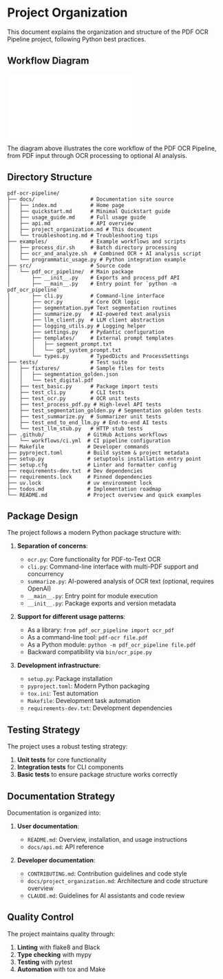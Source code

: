 # Project Organization

This document explains the organization and structure of the PDF OCR Pipeline project, following Python best practices.

## Workflow Diagram

![PDF OCR Pipeline Workflow](assets/images/workflow-diagram.md)

The diagram above illustrates the core workflow of the PDF OCR Pipeline, from PDF input through OCR processing to optional AI analysis.

## Directory Structure

```
pdf-ocr-pipeline/
├── docs/                  # Documentation site source
│   ├── index.md           # Home page
│   ├── quickstart.md      # Minimal Quickstart guide
│   ├── usage_guide.md     # Full usage guide
│   ├── api.md             # API overview
│   ├── project_organization.md # This document
│   └── troubleshooting.md # Troubleshooting tips
├── examples/              # Example workflows and scripts
│   ├── process_dir.sh     # Batch directory processing
│   ├── ocr_and_analyze.sh  # Combined OCR + AI analysis script
│   └── programmatic_usage.py # Python integration example
├── src/                   # Source code
│   └── pdf_ocr_pipeline/  # Main package
│       ├── __init__.py    # Exports and process_pdf API
│       ├── __main__.py    # Entry point for `python -m pdf_ocr_pipeline`
│       ├── cli.py         # Command-line interface
│       ├── ocr.py         # Core OCR logic
│       ├── segmentation.py# Text segmentation routines
│       ├── summarize.py   # AI-powered text analysis
│       ├── llm_client.py  # LLM client abstraction
│       ├── logging_utils.py # Logging helper
│       ├── settings.py    # Pydantic configuration
│       ├── templates/     # External prompt templates
│       │   ├── segment_prompt.txt
│       │   └── gpt_system_prompt.txt
│       └── types.py       # TypedDicts and ProcessSettings
├── tests/                 # Test suite
│   ├── fixtures/          # Sample files for tests
│   │   ├── segmentation_golden.json
│   │   └── test_digital.pdf
│   ├── test_basic.py      # Package import tests
│   ├── test_cli.py        # CLI tests
│   ├── test_ocr.py        # OCR unit tests
│   ├── test_process_pdf.py # High-level API tests
│   ├── test_segmentation_golden.py # Segmentation golden tests
│   ├── test_summarize.py  # Summarizer unit tests
│   ├── test_end_to_end_llm.py # End-to-end AI tests
│   └── test_llm_stub.py   # HTTP stub tests
├── .github/              # GitHub Actions workflows
│   └── workflows/ci.yml  # CI pipeline configuration
├── Makefile              # Developer commands
├── pyproject.toml        # Build system & project metadata
├── setup.py              # setuptools installation entry point
├── setup.cfg             # Linter and formatter config
├── requirements-dev.txt  # Dev dependencies
├── requirements.lock     # Pinned dependencies
├── uv.lock               # uv environment lock
├── todos.md              # Implementation roadmap
└── README.md             # Project overview and quick examples
```

## Package Design

The project follows a modern Python package structure with:

1. **Separation of concerns**:
   - `ocr.py`: Core functionality for PDF-to-Text OCR
   - `cli.py`: Command-line interface with multi-PDF support and concurrency
   - `summarize.py`: AI-powered analysis of OCR text (optional, requires OpenAI)
   - `__main__.py`: Entry point for module execution
   - `__init__.py`: Package exports and version metadata

2. **Support for different usage patterns**:
   - As a library: `from pdf_ocr_pipeline import ocr_pdf`
   - As a command-line tool: `pdf-ocr file.pdf`
   - As a Python module: `python -m pdf_ocr_pipeline file.pdf`
   - Backward compatibility via `bin/ocr_pipe.py`

3. **Development infrastructure**:
   - `setup.py`: Package installation
   - `pyproject.toml`: Modern Python packaging
   - `tox.ini`: Test automation
   - `Makefile`: Development task automation
   - `requirements-dev.txt`: Development dependencies

## Testing Strategy

The project uses a robust testing strategy:

1. **Unit tests** for core functionality
2. **Integration tests** for CLI components
3. **Basic tests** to ensure package structure works correctly

## Documentation Strategy

Documentation is organized into:

1. **User documentation**:
   - `README.md`: Overview, installation, and usage instructions
   - `docs/api.md`: API reference

2. **Developer documentation**:
   - `CONTRIBUTING.md`: Contribution guidelines and code style
   - `docs/project_organization.md`: Architecture and code structure overview
   - `CLAUDE.md`: Guidelines for AI assistants and code review

## Quality Control

The project maintains quality through:

1. **Linting** with flake8 and Black
2. **Type checking** with mypy
3. **Testing** with pytest
4. **Automation** with tox and Make